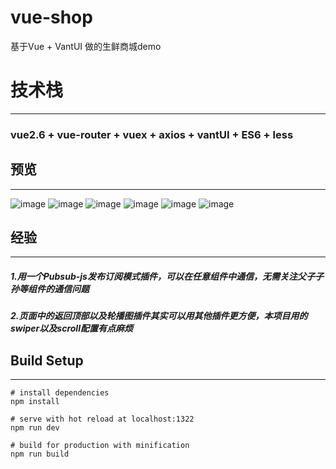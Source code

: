 # vue-shop
基于Vue + VantUI  做的生鲜商城demo

# 技术栈
***
### vue2.6 + vue-router + vuex + axios + vantUI + ES6 + less

## 预览
***
![image](https://github.com/bhb603552916/vue-shop/blob/master/screenshot/1.png)
![image](https://github.com/bhb603552916/vue-shop/blob/master/screenshot/2.png)
![image](https://github.com/bhb603552916/vue-shop/blob/master/screenshot/3.png)
![image](https://github.com/bhb603552916/vue-shop/blob/master/screenshot/4.png)
![image](https://github.com/bhb603552916/vue-shop/blob/master/screenshot/5.png)
![image](https://github.com/bhb603552916/vue-shop/blob/master/screenshot/6.png)

## 经验
***
##### 1.用一个Pubsub-js发布订阅模式插件，可以在任意组件中通信，无需关注父子子孙等组件的通信问题
##### 2.页面中的返回顶部以及轮播图插件其实可以用其他插件更方便，本项目用的swiper以及scroll配置有点麻烦

## Build Setup
***
```
# install dependencies
npm install

# serve with hot reload at localhost:1322
npm run dev

# build for production with minification
npm run build
```
